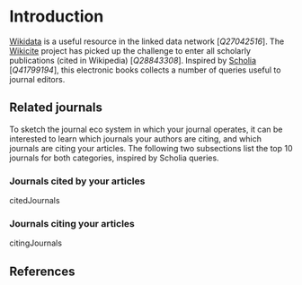 # Introduction

[Wikidata](https://wikidata.org/) is a useful resource in the linked data network [<cite>Q27042516</cite>].
The [Wikicite](http://wikicite.org/) project has picked up the challenge to enter all
scholarly publications (cited in Wikipedia) [<cite>Q28843308</cite>]. Inspired by
[Scholia](https://tools.wmflabs.org/scholia/) [<cite>Q41799194</cite>], this electronic books collects
a number of queries useful to journal editors.

## Related journals

To sketch the journal eco system in which your journal operates, it can be interested to learn which
journals your authors are citing, and which journals are citing your articles. The following two
subsections list the top 10 journals for both categories, inspired by Scholia queries.

### Journals cited by your articles

<sparql>citedJournals</sparql>

### Journals citing your articles

<sparql>citingJournals</sparql>

## References

<references/>
